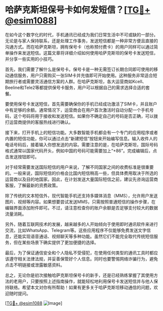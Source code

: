 # 哈萨克斯坦保号卡如何发短信？[[TG💪+ @esim1088](https://t.me/s/esim1088)]

在如今这个数字化的时代，手机通讯已经成为我们日常生活中不可或缺的一部分。无论是与家人保持联系，还是处理工作事务，发送短信都是一种非常方便且直接的沟通方式。而在哈萨克斯坦，拥有保号卡（也称预付费卡）的用户同样可以通过简单操作来发送短信。这篇文章将详细介绍如何使用哈萨克斯坦的保号卡发送短信，并分享一些实用的小技巧。

首先，我们需要了解什么是保号卡。保号卡是一种无需签订长期合同即可使用的移动通信服务，用户只需购买一张SIM卡并充值即可开始使用。这种服务非常适合短期旅行者或需要灵活通信方案的人群。在哈萨克斯坦，各大运营商如Kcell、Beeline和Tele2等都提供保号卡服务，用户可以根据自己的需求选择合适的套餐。

要使用保号卡发送短信，首先需要确保你的手机已经成功激活了SIM卡，并且账户中有足够的余额。通常情况下，运营商会在用户首次激活时自动分配一个手机号码，这个号码将用于接收和发送短信。如果你不确定自己的号码是否正确，可以拨打运营商提供的客服热线进行确认。

接下来，打开手机上的短信功能。大多数智能手机都会有一个专门的应用程序或者内置的短信功能，你可以通过点击“新建短信”按钮来开始编写信息。输入收件人的电话号码后，接着输入你想发送的内容。需要注意的是，在哈萨克斯坦，国际号码格式通常以国家代码开头，例如中国的号码可能需要加上“+86”。完成编辑后，点击发送按钮即可。

对于经常需要发送国际短信的用户来说，了解不同国家之间的收费标准是很重要的。一般来说，国际短信的价格会比国内短信稍高一些，但具体费用取决于所选的运营商以及目的地国家。因此，在计划发送大量国际短信之前，建议先咨询运营商客服，了解最新的资费政策。

除了传统的文本短信外，现代智能手机还支持多媒体消息（MMS），允许用户发送图片、视频等内容。如果想要尝试发送MMS，只需按照普通短信的操作步骤，在编辑界面添加附件即可。不过，请注意检查你的账户余额是否足够支付较大的数据流量消耗。

另外，随着互联网技术的发展，越来越多的人开始倾向于使用即时通讯软件来进行交流，比如WhatsApp、Telegram等。这些应用程序不仅能够免费发送文字信息，还能实现语音通话、视频聊天等多种功能。虽然它们不能完全取代传统短信服务，但在某些场景下确实提供了更加便捷的选择。

最后，为了保证通信安全和个人隐私不受侵犯，在使用任何类型的通讯工具时都应该遵守相关法律法规，并妥善保管好个人信息。同时也要警惕网络诈骗行为，避免点击不明链接或泄露敏感资料。

总之，无论你是初次接触哈萨克斯坦保号卡的新手，还是已经熟练掌握了其使用方法的老用户，只要按照上述指南操作，就能轻松地利用保号卡发送短信并与他人保持联络。希望本文对你有所帮助！如果有更多关于哈萨克斯坦移动通信的问题，欢迎随时提问。

[[TG💪+ @esim1088](https://t.me/s/esim1088) ![Image](https://i.postimg.cc/4NQfJmqS/Snipaste-2025-05-13-00-14-12.png)]